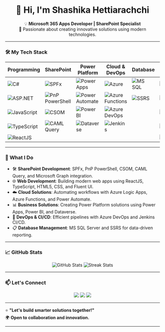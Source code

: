 <h1 align="center">👋 Hi, I'm Shashika Hettiarachchi</h1>
<p align="center">
  💡 <strong>Microsoft 365 Apps Developer | SharePoint Specialist</strong><br/>
  🚀 Passionate about creating innovative solutions using modern technologies.
</p>

---

### 🛠 **My Tech Stack**  

| **Programming** | **SharePoint** | **Power Platform** | **Cloud & DevOps** | **Database** | **Web Development** |
|------------------|---------------|--------------------|--------------------|--------------|----------------------|
| ![C#](https://img.shields.io/badge/-C%23-239120?style=flat-square&logo=c-sharp&logoColor=white) | ![SPFx](https://img.shields.io/badge/-SPFx-0078D4?style=flat-square&logo=microsoft&logoColor=white) | ![Power Apps](https://img.shields.io/badge/-Power%20Apps-742774?style=flat-square&logo=power-apps&logoColor=white) | ![Azure](https://img.shields.io/badge/-Azure-0078D7?style=flat-square&logo=microsoft-azure&logoColor=white) | ![MS SQL](https://img.shields.io/badge/-MS%20SQL%20Server-CC2927?style=flat-square&logo=microsoft-sql-server&logoColor=white) | ![HTML5](https://img.shields.io/badge/-HTML5-E34F26?style=flat-square&logo=html5&logoColor=white) |
| ![ASP.NET](https://img.shields.io/badge/-ASP.NET-5C2D91?style=flat-square&logo=.net&logoColor=white) | ![PnP PowerShell](https://img.shields.io/badge/-PnP%20PowerShell-008080?style=flat-square&logo=powershell&logoColor=white) | ![Power Automate](https://img.shields.io/badge/-Power%20Automate-0066FF?style=flat-square&logo=power-automate&logoColor=white) | ![Azure Functions](https://img.shields.io/badge/-Azure%20Functions-0066FF?style=flat-square&logo=azure-functions&logoColor=white) | ![SSRS](https://img.shields.io/badge/-SSRS-CC2927?style=flat-square&logo=tableau&logoColor=white) | ![CSS3](https://img.shields.io/badge/-CSS3-1572B6?style=flat-square&logo=css3&logoColor=white) |
| ![JavaScript](https://img.shields.io/badge/-JavaScript-F7DF1E?style=flat-square&logo=javascript&logoColor=black) | ![CSOM](https://img.shields.io/badge/-CSOM-0078D4?style=flat-square&logo=microsoft&logoColor=white) | ![Power BI](https://img.shields.io/badge/-Power%20BI-F2C811?style=flat-square&logo=power-bi&logoColor=black) | ![Azure DevOps](https://img.shields.io/badge/-Azure%20DevOps-0078D7?style=flat-square&logo=azure-devops&logoColor=white) | | ![XML](https://img.shields.io/badge/-XML-FF6600?style=flat-square&logo=xml&logoColor=black) |
| ![TypeScript](https://img.shields.io/badge/-TypeScript-007ACC?style=flat-square&logo=typescript&logoColor=white) | ![CAML Query](https://img.shields.io/badge/-CAML%20Query-0078D4?style=flat-square&logo=microsoft&logoColor=white) | ![Dataverse](https://img.shields.io/badge/-Dataverse-0078D4?style=flat-square&logo=databricks&logoColor=white) | ![Jenkins](https://img.shields.io/badge/-Jenkins-D24939?style=flat-square&logo=jenkins&logoColor=white) | | ![JSON](https://img.shields.io/badge/-JSON-000000?style=flat-square&logo=json&logoColor=white) |
| ![ReactJS](https://img.shields.io/badge/-ReactJS-61DAFB?style=flat-square&logo=react&logoColor=black) | | | | | ![Fluent UI](https://img.shields.io/badge/-Fluent%20UI-0078D4?style=flat-square&logo=microsoft&logoColor=white) |

---

### 💼 **What I Do**  
- 🛠 **SharePoint Development**: SPFx, PnP PowerShell, CSOM, CAML Query, and Microsoft Graph integration.  
- 🌐 **Web Development**: Building modern web apps using ReactJS, TypeScript, HTML5, CSS, and Fluent UI.  
- ☁️ **Cloud Solutions**: Automating workflows with Azure Logic Apps, Azure Functions, and Power Automate.  
- 📊 **Business Solutions**: Creating Power Platform solutions using Power Apps, Power BI, and Dataverse.  
- 🚀 **DevOps & CI/CD**: Efficient pipelines with Azure DevOps and Jenkins CI/CD.  
- 📋 **Database Management**: MS SQL Server and SSRS for data-driven reporting.  

---

### 📈 **GitHub Stats**  
<p align="center">
  <img src="https://github-readme-stats.vercel.app/api?username=schetti92&show_icons=true&theme=tokyonight" alt="GitHub Stats" />
  <img src="https://github-readme-streak-stats.herokuapp.com/?user=schetti92&theme=tokyonight" alt="Streak Stats" />
</p>

---

### 📫 **Let's Connect**  
<p align="center">
  <a href="mailto:schetti92@gmail.com"><img src="https://img.shields.io/badge/Email-D14836?style=flat-square&logo=gmail&logoColor=white" /></a>
  <a href="https://www.linkedin.com/in/shashikah"><img src="https://img.shields.io/badge/LinkedIn-0077B5?style=flat-square&logo=linkedin&logoColor=white" /></a>
  <a href="https://github.com/schetti92"><img src="https://img.shields.io/badge/GitHub-181717?style=flat-square&logo=github&logoColor=white" /></a>
</p>

---

⭐ **"Let's build smarter solutions together!"**  
🌍 **Open to collaboration and innovation.**

---

